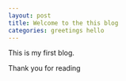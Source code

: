 ```yaml
---
layout: post
title: Welcome to the this blog
categories: greetings hello
---
```


This is my first blog.

Thank you for reading


